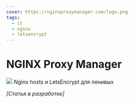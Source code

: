```yaml
---
cover: https://nginxproxymanager.com/logo.png
tags:
  - it
  - nginx
  - letsencrypt
---
```

# NGINX Proxy Manager
![](https://nginxproxymanager.com/logo.png)
Nginx hosts и LetsEncrypt для ленивых

*[Статья в разработке]*
